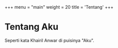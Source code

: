 +++
menu = "main"
weight = 20
title = 'Tentang'
+++

# Tentang Aku

Seperti kata Khairil Anwar di puisinya "Aku".
